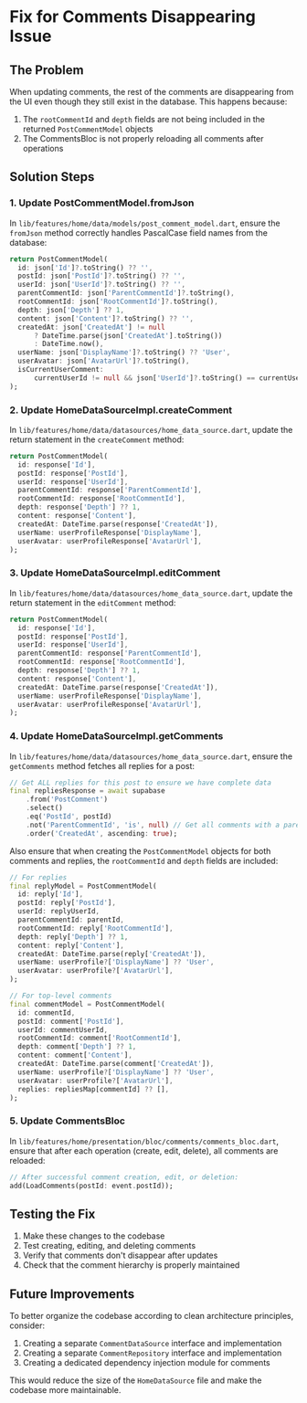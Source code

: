# Fix for Comments Disappearing Issue

## The Problem

When updating comments, the rest of the comments are disappearing from the UI even though they still exist in the database. This happens because:

1. The `rootCommentId` and `depth` fields are not being included in the returned `PostCommentModel` objects
2. The CommentsBloc is not properly reloading all comments after operations

## Solution Steps

### 1. Update PostCommentModel.fromJson

In `lib/features/home/data/models/post_comment_model.dart`, ensure the `fromJson` method correctly handles PascalCase field names from the database:

```dart
return PostCommentModel(
  id: json['Id']?.toString() ?? '',
  postId: json['PostId']?.toString() ?? '',
  userId: json['UserId']?.toString() ?? '',
  parentCommentId: json['ParentCommentId']?.toString(),
  rootCommentId: json['RootCommentId']?.toString(),
  depth: json['Depth'] ?? 1,
  content: json['Content']?.toString() ?? '',
  createdAt: json['CreatedAt'] != null
      ? DateTime.parse(json['CreatedAt'].toString())
      : DateTime.now(),
  userName: json['DisplayName']?.toString() ?? 'User',
  userAvatar: json['AvatarUrl']?.toString(),
  isCurrentUserComment: 
      currentUserId != null && json['UserId']?.toString() == currentUserId,
);
```

### 2. Update HomeDataSourceImpl.createComment

In `lib/features/home/data/datasources/home_data_source.dart`, update the return statement in the `createComment` method:

```dart
return PostCommentModel(
  id: response['Id'],
  postId: response['PostId'],
  userId: response['UserId'],
  parentCommentId: response['ParentCommentId'],
  rootCommentId: response['RootCommentId'],
  depth: response['Depth'] ?? 1,
  content: response['Content'],
  createdAt: DateTime.parse(response['CreatedAt']),
  userName: userProfileResponse['DisplayName'],
  userAvatar: userProfileResponse['AvatarUrl'],
);
```

### 3. Update HomeDataSourceImpl.editComment

In `lib/features/home/data/datasources/home_data_source.dart`, update the return statement in the `editComment` method:

```dart
return PostCommentModel(
  id: response['Id'],
  postId: response['PostId'],
  userId: response['UserId'],
  parentCommentId: response['ParentCommentId'],
  rootCommentId: response['RootCommentId'],
  depth: response['Depth'] ?? 1,
  content: response['Content'],
  createdAt: DateTime.parse(response['CreatedAt']),
  userName: userProfileResponse['DisplayName'],
  userAvatar: userProfileResponse['AvatarUrl'],
);
```

### 4. Update HomeDataSourceImpl.getComments

In `lib/features/home/data/datasources/home_data_source.dart`, ensure the `getComments` method fetches all replies for a post:

```dart
// Get ALL replies for this post to ensure we have complete data
final repliesResponse = await supabase
    .from('PostComment')
    .select()
    .eq('PostId', postId)
    .not('ParentCommentId', 'is', null) // Get all comments with a parent
    .order('CreatedAt', ascending: true);
```

Also ensure that when creating the `PostCommentModel` objects for both comments and replies, the `rootCommentId` and `depth` fields are included:

```dart
// For replies
final replyModel = PostCommentModel(
  id: reply['Id'],
  postId: reply['PostId'],
  userId: replyUserId,
  parentCommentId: parentId,
  rootCommentId: reply['RootCommentId'],
  depth: reply['Depth'] ?? 1,
  content: reply['Content'],
  createdAt: DateTime.parse(reply['CreatedAt']),
  userName: userProfile?['DisplayName'] ?? 'User',
  userAvatar: userProfile?['AvatarUrl'],
);

// For top-level comments
final commentModel = PostCommentModel(
  id: commentId,
  postId: comment['PostId'],
  userId: commentUserId,
  rootCommentId: comment['RootCommentId'],
  depth: comment['Depth'] ?? 1,
  content: comment['Content'],
  createdAt: DateTime.parse(comment['CreatedAt']),
  userName: userProfile?['DisplayName'] ?? 'User',
  userAvatar: userProfile?['AvatarUrl'],
  replies: repliesMap[commentId] ?? [],
);
```

### 5. Update CommentsBloc

In `lib/features/home/presentation/bloc/comments/comments_bloc.dart`, ensure that after each operation (create, edit, delete), all comments are reloaded:

```dart
// After successful comment creation, edit, or deletion:
add(LoadComments(postId: event.postId));
```

## Testing the Fix

1. Make these changes to the codebase
2. Test creating, editing, and deleting comments
3. Verify that comments don't disappear after updates
4. Check that the comment hierarchy is properly maintained

## Future Improvements

To better organize the codebase according to clean architecture principles, consider:

1. Creating a separate `CommentDataSource` interface and implementation
2. Creating a separate `CommentRepository` interface and implementation
3. Creating a dedicated dependency injection module for comments

This would reduce the size of the `HomeDataSource` file and make the codebase more maintainable.
